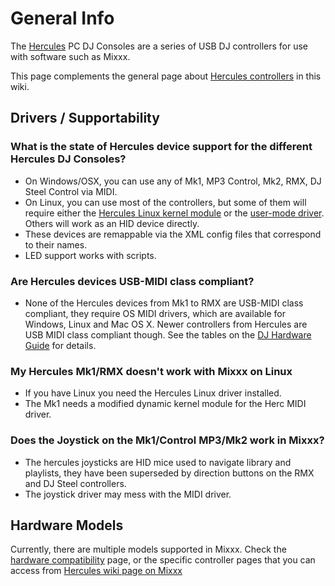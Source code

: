 # General Info

The [Hercules](http://www.hercules.com/us/) PC DJ Consoles are a series
of USB DJ controllers for use with software such as Mixxx.

This page complements the general page about [Hercules
controllers](hercules) in this wiki.

## Drivers / Supportability

### What is the state of Hercules device support for the different Hercules DJ Consoles?

  - On Windows/OSX, you can use any of Mk1, MP3 Control, Mk2, RMX, DJ
    Steel Control via MIDI. 
  - On Linux, you can use most of the controllers, but some of them will
    require either the [Hercules Linux kernel
    module](hercules_linux_kernel_module) or the [user-mode
    driver](hercules_linux_usermode_driver). Others will work as an HID
    device directly.
  - These devices are remappable via the XML config files that
    correspond to their names. 
  - LED support works with scripts.

### Are Hercules devices USB-MIDI class compliant?

  - None of the Hercules devices from Mk1 to RMX are USB-MIDI class
    compliant, they require OS MIDI drivers, which are available for
    Windows, Linux and Mac OS X. Newer controllers from Hercules are USB
    MIDI class compliant though. See the tables on the [DJ Hardware
    Guide](hardware%20compatibility) for details.

### My Hercules Mk1/RMX doesn't work with Mixxx on Linux

  - If you have Linux you need the Hercules Linux driver installed. 
  - The Mk1 needs a modified dynamic kernel module for the Herc MIDI
    driver.

### Does the Joystick on the Mk1/Control MP3/Mk2 work in Mixxx?

  - The hercules joysticks are HID mice used to navigate library and
    playlists, they have been superseded by direction buttons on the RMX
    and DJ Steel controllers.
  - The joystick driver may mess with the MIDI driver.

## Hardware Models

Currently, there are multiple models supported in Mixxx. Check the
[hardware compatibility](hardware_compatibility) page, or the specific
controller pages that you can access from [Hercules wiki page on
Mixxx](hercules)
